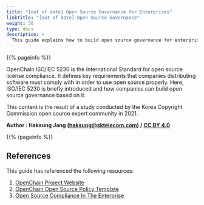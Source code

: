 ```yaml
---
title: "[out of date] Open Source Governance for Enterprises"
linkTitle: "[out of date] Open Source Governance"
weight: 30
type: docs
description: >
  This guide explains how to build open source governance for enterprises based on ISO/IEC 5230, an international open source standard.
---
```


{{% pageinfo %}}

OpenChain ISO/IEC 5230 is the International Standard for open source license compliance. It defines key requirements that companies distributing software must comply with in order to use open source properly. Here, ISO/IEC 5230 is briefly introduced and how companies can build open source governance based on it.

This content is the result of a study conducted by the Korea Copyright Commission open source expert community in 2021.

**Author : Haksung Jang (haksung@sktelecom.com) / [CC BY 4.0](https://creativecommons.org/licenses/by/4.0/)**

{{% /pageinfo %}}

## References

This guide has referenced the following resources:

1. [OpenChain Project Website](https://www.openchainproject.org/)
2. [OpenChain Open Source Policy Template](https://www.openchainproject.org/resources)
3. [Open Source Compliance In The Enterprise](https://www.linuxfoundation.org/compliance-and-security/2018/12/open-source-compliance-in-the-enterprise/)